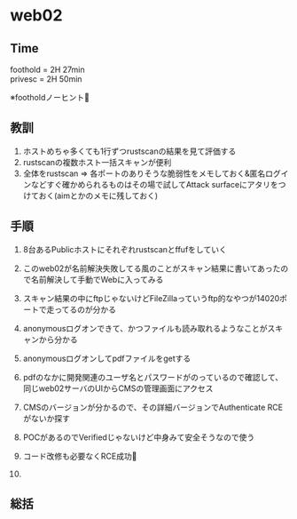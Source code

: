 # web02

## Time
foothold = 2H 27min  
privesc = 2H 50min

※footholdノーヒント👏

## 教訓
1. ホストめちゃ多くても1行ずつrustscanの結果を見て評価する
2. rustscanの複数ホスト一括スキャンが便利
3. 全体をrustscan => 各ポートのありそうな脆弱性をメモしておく&匿名ログインなどすぐ確かめられるものはその場で試してAttack surfaceにアタリをつけておく(aimとかのメモに残しておく)


## 手順
1. 8台あるPublicホストにそれぞれrustscanとffufをしていく
2. このweb02が名前解決失敗してる風のことがスキャン結果に書いてあったので名前解決して手動でWebに入ってみる
3. スキャン結果の中にftpじゃないけどFileZillaっていうftp的なやつが14020ポートで走ってるのが分かる
4. anonymousログオンできて、かつファイルも読み取れるようなことがスキャンから分かる
5. anonymousログオンしてpdfファイルをgetする
6. pdfのなかに開発関連のユーザ名とパスワードがのっているので確認して、同じweb02サーバのUIからCMSの管理画面にアクセス
7. CMSのバージョンが分かるので、その詳細バージョンでAuthenticate RCEがないか探す
8. POCがあるのでVerifiedじゃないけど中身みて安全そうなので使う
9. コード改修も必要なくRCE成功👏

10. 

## 総括
